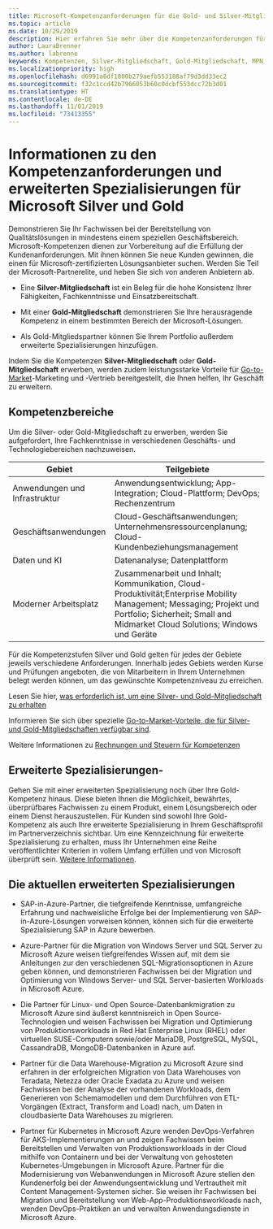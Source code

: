 ```yaml
---
title: Microsoft-Kompetenzanforderungen für die Gold- und Silver-Mitgliedschaft | Partner Center
ms.topic: article
ms.date: 10/29/2019
description: Hier erfahren Sie mehr über die Kompetenzanforderungen für die Mitgliedschaftsstufen Silver und Gold.
author: LauraBrenner
ms.author: labrenne
keywords: Kompetenzen, Silver-Mitgliedschaft, Gold-Mitgliedschaft, MPN, MAPS, Kenntnisse, Microsoft Partner Network, Network Mitgliedschaft, erweiterte Spezialisierung
ms.localizationpriority: high
ms.openlocfilehash: d6991a6df1800b279aefb553188af79d3dd33ec2
ms.sourcegitcommit: f32c1ccd42b7966053b60c0dcbf553dcc72b3d01
ms.translationtype: HT
ms.contentlocale: de-DE
ms.lasthandoff: 11/01/2019
ms.locfileid: "73413355"
---
```

# <a name="information-about-microsoft-silver-and-gold-competencies-and-advanced-specializations"></a>Informationen zu den Kompetenzanforderungen und erweiterten Spezialisierungen für Microsoft Silver und Gold


Demonstrieren Sie Ihr Fachwissen bei der Bereitstellung von Qualitätslösungen in mindestens einem speziellen Geschäftsbereich. Microsoft-Kompetenzen dienen zur Vorbereitung auf die Erfüllung der Kundenanforderungen. Mit ihnen können Sie neue Kunden gewinnen, die einen für Microsoft-zertifizierten Lösungsanbieter suchen. Werden Sie Teil der Microsoft-Partnerelite, und heben Sie sich von anderen Anbietern ab.

- Eine **Silver-Mitgliedschaft** ist ein Beleg für die hohe Konsistenz Ihrer Fähigkeiten, Fachkenntnisse und Einsatzbereitschaft.

- Mit einer **Gold-Mitgliedschaft** demonstrieren Sie Ihre herausragende Kompetenz in einem bestimmten Bereich der Microsoft-Lösungen.

- Als Gold-Mitgliedspartner können Sie Ihrem Portfolio außerdem erweiterte Spezialisierungen hinzufügen.

Indem Sie die Kompetenzen **Silver-Mitgliedschaft** oder **Gold-Mitgliedschaft** erwerben, werden zudem leistungsstarke Vorteile für [Go-to-Market](mpn-learn-about-go-to-market-benefits.md)-Marketing und -Vertrieb bereitgestellt, die Ihnen helfen, Ihr Geschäft zu erweitern.

## <a name="competency-areas"></a>Kompetenzbereiche

Um die Silver- oder Gold-Mitgliedschaft zu erwerben, werden Sie aufgefordert, Ihre Fachkenntnisse in verschiedenen Geschäfts- und Technologiebereichen nachzuweisen.

|**Gebiet**            |**Teilgebiete**                    |
|--------------------|--------------------------------|
|Anwendungen und Infrastruktur|Anwendungsentwicklung; App-Integration; Cloud-Plattform; DevOps; Rechenzentrum|
|Geschäftsanwendungen |Cloud-Geschäftsanwendungen; Unternehmensressourcenplanung; Cloud-Kundenbeziehungsmanagement|
|Daten und KI|Datenanalyse; Datenplattform|
|Moderner Arbeitsplatz| Zusammenarbeit und Inhalt; Kommunikation, Cloud-Produktivität;Enterprise Mobility Management; Messaging; Projekt und Portfolio; Sicherheit; Small and Midmarket Cloud Solutions; Windows und Geräte|

Für die Kompetenzstufen Silver und Gold gelten für jedes der Gebiete jeweils verschiedene Anforderungen. Innerhalb jedes Gebiets werden Kurse und Prüfungen angeboten, die von Mitarbeitern in Ihrem Unternehmen belegt werden können, um das gewünschte Kompetenzniveau zu erreichen.


Lesen Sie hier, [was erforderlich ist, um eine Silver- und Gold-Mitgliedschaft zu erhalten](https://partner.microsoft.com/membership/competencies)

Informieren Sie sich über spezielle [Go-to-Market-Vorteile, die für Silver- und Gold-Mitgliedschaften verfügbar sind](mpn-learn-about-go-to-market-benefits.md). 

Weitere Informationen zu [Rechnungen und Steuern für Kompetenzen](mpn-view-print-maps-invoice.md)

## <a name="advanced-specializations"></a>Erweiterte Spezialisierungen-

Gehen Sie mit einer erweiterten Spezialisierung noch über Ihre Gold-Kompetenz hinaus. Diese bieten Ihnen die Möglichkeit, bewährtes, überprüfbares Fachwissen zu einem Produkt, einem Lösungsbereich oder einem Dienst herauszustellen. Für Kunden sind sowohl Ihre Gold-Kompetenz als auch Ihre erweiterte Spezialisierung in Ihrem Geschäftsprofil im Partnerverzeichnis sichtbar. Um eine Kennzeichnung für erweiterte Spezialisierung zu erhalten, muss Ihr Unternehmen eine Reihe veröffentlichter Kriterien in vollem Umfang erfüllen und von Microsoft überprüft sein. [Weitere Informationen](https://partner.microsoft.com/membership/competencies#tab-content-2). 

## <a name="the-current-advanced-specializations"></a>Die aktuellen erweiterten Spezialisierungen

- SAP-in-Azure-Partner, die tiefgreifende Kenntnisse, umfangreiche Erfahrung und nachweisliche Erfolge bei der Implementierung von SAP-in-Azure-Lösungen vorweisen können, können sich für die erweiterte Spezialisierung SAP in Azure bewerben.

- Azure-Partner für die Migration von Windows Server und SQL Server zu Microsoft Azure weisen tiefgreifendes Wissen auf, mit dem sie Anleitungen zur den verschiedenen SQL-Migrationsoptionen in Azure geben können, und demonstrieren Fachwissen bei der Migration und Optimierung von Windows Server- und SQL Server-basierten Workloads in Microsoft Azure. 

- Die Partner für Linux- und Open Source-Datenbankmigration zu Microsoft Azure sind äußerst kenntnisreich in Open Source-Technologien und weisen Fachwissen bei Migration und Optimierung von Produktionsworkloads in Red Hat Enterprise Linux (RHEL) oder virtuellen SUSE-Computern sowie/oder MariaDB, PostgreSQL, MySQL, CassandraDB, MongoDB-Datenbanken in Azure auf.

- Partner für die Data Warehouse-Migration zu Microsoft Azure sind erfahren in der erfolgreichen Migration von Data Warehouses von Teradata, Netezza oder Oracle Exadata zu Azure und weisen Fachwissen bei der Analyse der vorhandenen Workloads, dem Generieren von Schemamodellen und dem Durchführen von ETL-Vorgängen (Extract, Transform and Load) nach, um Daten in cloudbasierte Data Warehouses zu migrieren.

- Partner für Kubernetes in Microsoft Azure wenden DevOps-Verfahren für AKS-Implementierungen an und zeigen Fachwissen beim Bereitstellen und Verwalten von Produktionsworkloads in der Cloud mithilfe von Containern und bei der Verwaltung von gehosteten Kubernetes-Umgebungen in Microsoft Azure.
Partner für die Modernisierung von Webanwendungen in Microsoft Azure stellen den Kundenerfolg bei der Anwendungsentwicklung und Vertrautheit mit Content Management-Systemen sicher. Sie weisen ihr Fachwissen bei Migration und Bereitstellung von Web-App-Produktionsworkloads nach, wenden DevOps-Praktiken an und verwalten Anwendungsdienste in Microsoft Azure.